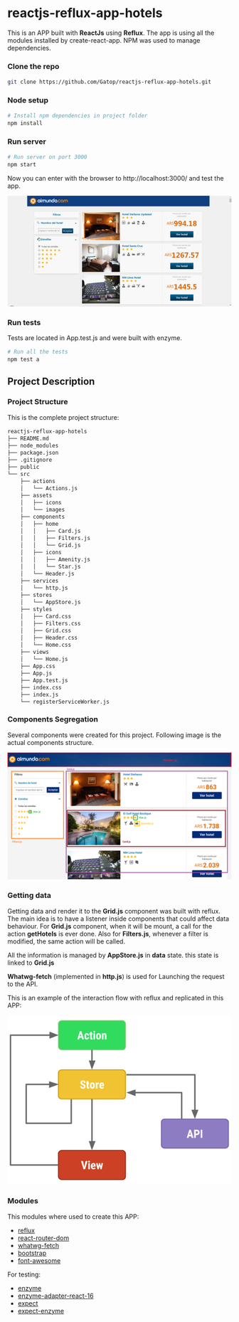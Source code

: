 # reactjs-reflux-app-hotels

This is an APP built with **ReactJs** using **Reflux**. The app is using all the modules installed by create-react-app. NPM was used to manage dependencies.

### Clone the repo

```sh
git clone https://github.com/Gatop/reactjs-reflux-app-hotels.git
```

### Node setup

```sh
# Install npm dependencies in project folder
npm install
```

### Run server

```sh
# Run server on port 3000
npm start
```

Now you can enter with the browser to http://localhost:3000/ and test the app.

![Alt Text](https://github.com/Gatop/reactjs-reflux-app-hotels/blob/master/documentation/doc-gif.gif)

### Run tests

Tests are located in App.test.js and were built with enzyme.

```sh
# Run all the tests
npm test a
```

## Project Description

### Project Structure

This is the complete project structure:

```
reactjs-reflux-app-hotels
├── README.md
├── node_modules
├── package.json
├── .gitignore
├── public
└── src
    ├── actions
    │   └── Actions.js
    ├── assets
    │   ├── icons
    │   └── images
    ├── components
    │   ├── home
    │   │   ├── Card.js
    │   │   ├── Filters.js
    │   │   └── Grid.js
    │   ├── icons
    │   │   ├── Amenity.js
    │   │   └── Star.js
    │   └── Header.js
    ├── services
    │   └── http.js
    ├── stores
    │   └── AppStore.js
    ├── styles
    │   ├── Card.css
    │   ├── Filters.css
    │   ├── Grid.css
    │   ├── Header.css
    │   └── Home.css
    ├── views
    │   └── Home.js
    ├── App.css
    ├── App.js
    ├── App.test.js
    ├── index.css
    ├── index.js
    └── registerServiceWorker.js
```

### Components Segregation

Several components were created for this project. Following image is the actual components structure.

![Alt Text](https://github.com/Gatop/reactjs-reflux-app-hotels/blob/master/documentation/desktop.png)


### Getting data

Getting data and render it to the **Grid.js** component was built with reflux. The main idea is to have a listener inside components that could affect data behaviour. For **Grid.js** component, when it will be mount, a call for the action **getHotels** is ever done. Also for **Filters.js**, whenever a filter is modified, the same action will be called.

All the information is managed by **AppStore.js** in **data** state. this state is linked to **Grid.js**

**Whatwg-fetch** (implemented in **http.js**) is used for Launching the request to the API.

This is an example of the interaction flow with reflux and replicated in this APP:

![Alt Text](https://github.com/Gatop/reactjs-reflux-app-hotels/blob/master/documentation/reflux-flow.png)

### Modules

This modules where used to create this APP:

* [reflux](https://www.npmjs.com/package/reflux)
* [react-router-dom](https://www.npmjs.com/package/react-router-dom)
* [whatwg-fetch](https://www.npmjs.com/package/whatwg-fetch)
* [bootstrap](https://www.npmjs.com/package/bootstrap)
* [font-awesome](https://www.npmjs.com/package/font-awesome)

For testing:
* [enzyme](https://www.npmjs.com/package/enzyme)
* [enzyme-adapter-react-16](https://www.npmjs.com/package/enzyme-adapter-react-16)
* [expect](https://www.npmjs.com/package/expect)
* [expect-enzyme](https://www.npmjs.com/package/expect-enzyme)
